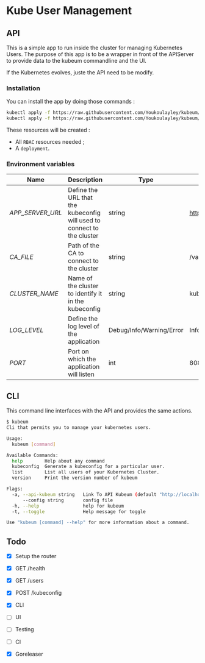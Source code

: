 # Kube User Management

## API

This is a simple app to run inside the cluster for managing Kubernetes Users.
The purpose of this app is to be a wrapper in front of the APIServer to provide data to the kubeum commandline and the UI.

If the Kubernetes evolves, juste the API need to be modify.

### Installation

You can install the app by doing those commands :

```bash
kubectl apply -f https://raw.githubusercontent.com/Youkoulayley/kubeum/master/manifests/rbac.yaml
kubectl apply -f https://raw.githubusercontent.com/Youkoulayley/kubeum/master/manifests/deployment.yaml
```

These resources will be created : 

* All `RBAC` resources needed ;
* A `deployment`.

### Environment variables
|**Name**|**Description**|**Type**|**Default**|
|--------|---------------|--------|-----------|
|*APP_SERVER_URL*|Define the URL that the kubeconfig will used to connect to the cluster|string|https://127.0.0.1:6443|
|*CA_FILE*|Path of the CA to connect to the cluster|string|/var/run/secrets/kubernetes.io/serviceaccount/ca.crt|
|*CLUSTER_NAME*|Name of the cluster to identify it in the kubeconfig|string|kubernetes|
|*LOG_LEVEL*|Define the log level of the application|Debug/Info/Warning/Error|Info|
|*PORT*|Port on which the application will listen|int|8080|

## CLI

This command line interfaces with the API and provides the same actions.

```bash
$ kubeum
Cli that permits you to manage your kubernetes users.

Usage:
  kubeum [command]

Available Commands:
  help        Help about any command
  kubeconfig  Generate a kubeconfig for a particular user.
  list        List all users of your Kubernetes Cluster.
  version     Print the version number of kubeum

Flags:
  -a, --api-kubeum string   Link To API Kubeum (default "http://localhost:31000")
      --config string       config file
  -h, --help                help for kubeum
  -t, --toggle              Help message for toggle

Use "kubeum [command] --help" for more information about a command.
```

## Todo

- [x] Setup the router
- [x] GET /health
- [x] GET /users
- [X] POST /kubeconfig
- [X] CLI
- [ ] UI
- [ ] Testing
- [ ] CI
- [X] Goreleaser

